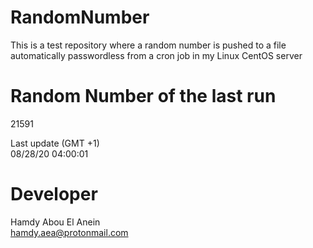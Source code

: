 # RandomNumber    
This is a test repository where a random number is pushed to a file automatically passwordless from a cron job in my Linux CentOS server    
# Random Number of the last run   
21591
      
Last update (GMT +1)    
08/28/20 04:00:01
# Developer    
Hamdy Abou El Anein   
hamdy.aea@protonmail.com

